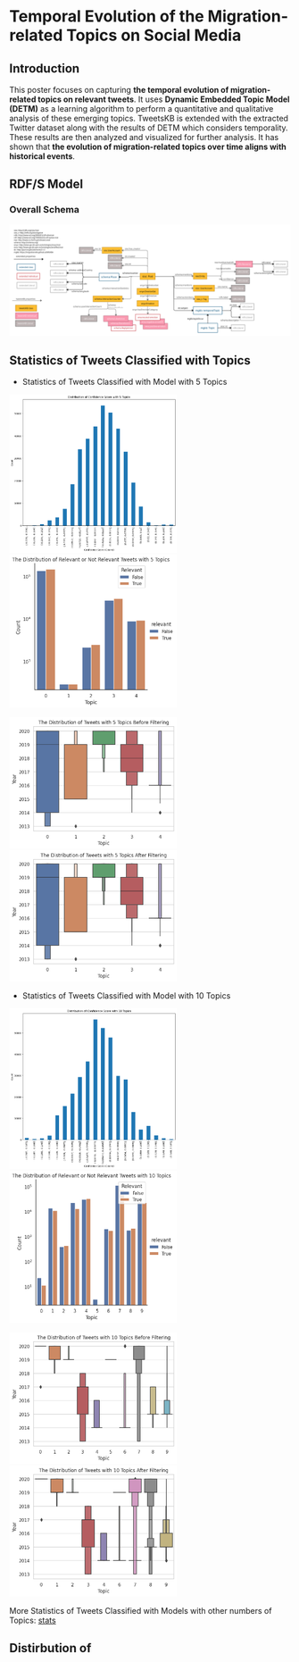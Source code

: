 # Temporal Evolution of the Migration-related Topics on Social Media

## Introduction

This poster focuses on capturing **the temporal evolution of migration-related topics on relevant tweets**. 
It uses **Dynamic Embedded Topic Model (DETM)** as a learning algorithm to perform a quantitative
and qualitative analysis of these emerging topics. TweetsKB is extended
with the extracted Twitter dataset along with the results of DETM which
considers temporality. These results are then analyzed and visualized for
further analysis. It has shown that **the evolution of migration-related topics over time aligns with historical events**. 

## RDF/S Model
### Overall Schema

![](images/migrationKB_schema.png)


## Statistics of Tweets Classified with Topics

* Statistics of Tweets Classified with Model with 5 Topics


<img src="images/dist_plots/dist_cossim_5.png" width="300px"/> <img src="images/dist_plots/dist_bef_after_5_log_True.png" width="300px"/> 

  
<img src="images/dist_plots/dist_before_filtering_time_5.png" width="300px"/> <img src="images/dist_plots/dist_after_filtering_time_5.png" width="300px"/>

* Statistics of Tweets Classified with Model with 10 Topics

<img src="images/dist_plots/dist_cossim_10.png" width="300px"/><img src="images/dist_plots/dist_bef_after_10_log_True.png" width="300px"/> 

<img src="images/dist_plots/dist_before_filtering_time_10.png" width="300px"/> <img src="images/dist_plots/dist_after_filtering_time_10.png" width="300px"/>

More Statistics of Tweets Classified with Models with other numbers of Topics: [stats](stats.md)


## Distirbution of 